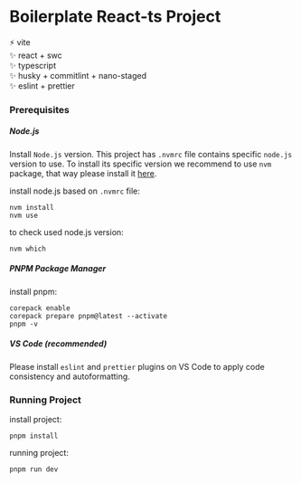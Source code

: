 # Boilerplate React-ts Project

:zap: vite  
:sparkles: react + swc  
:sparkles: typescript  
:sparkles: husky + commitlint + nano-staged  
:sparkles: eslint + prettier  

### Prerequisites

##### Node.js

Install `Node.js` version. This project has `.nvmrc` file contains specific `node.js` version to use. To install its specific version we recommend to use `nvm` package, that way please install it [here](https://github.com/nvm-sh/nvm).

install node.js based on `.nvmrc` file:

```
nvm install
nvm use
```

to check used node.js version:

```
nvm which
```

##### PNPM Package Manager

install pnpm:

```
corepack enable
corepack prepare pnpm@latest --activate
pnpm -v
```

##### VS Code (recommended)

Please install `eslint` and `prettier` plugins on VS Code to apply code consistency and autoformatting.

### Running Project

install project:

```
pnpm install
```

running project:

```
pnpm run dev
```
